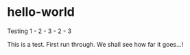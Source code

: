 # hello-world


Testing 1 - 2 - 3 - 2 - 3

This is a test. First run through. We shall see how far it goes...!
